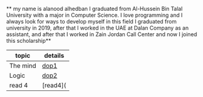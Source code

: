 ** my name is alanood alhedban I graduated from Al-Hussein Bin Talal University with a major in Computer Science. 
I love programming and I always look for ways to develop myself in this field
I graduated from university in 2019, after that I worked in the UAE at Dalan Company as an assistant, and after that I worked in Zain Jordan Call Center and now I joined this scholarship**


|topic|details |
| --- | ----------- |
| The mind|[dop1](https://alanoodalhedban.github.io/reading-notes/dop1)  |
|  Logic  |[dop2](https://alanoodalhedban.github.io/reading-notes/dop2)  |
|  read 4 |[read4]( |  

